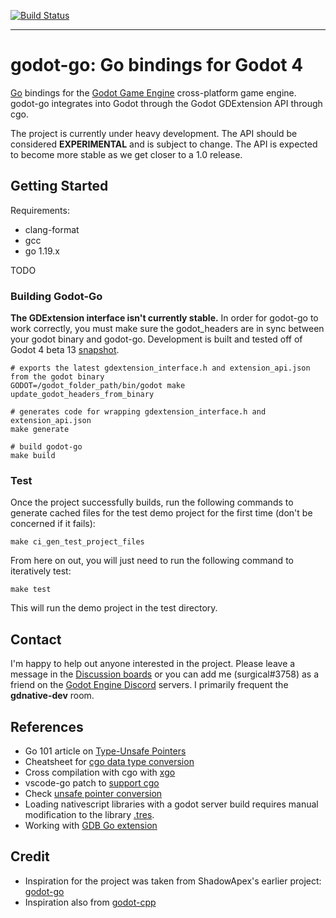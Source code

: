 [![Build Status](https://github.com/godot-go/godot-go/actions/workflows/ci_linux.yaml/badge.svg)](https://github.com/godot-go/godot-go/actions/workflows/ci_linux.yaml)

---

# godot-go: Go bindings for Godot 4

[Go](https://golang.org/) bindings for the [Godot Game Engine](https://github.com/godotengine/godot) cross-platform game engine. godot-go integrates into Godot through the Godot GDExtension API through cgo.

The project is currently under heavy development. The API should be considered __EXPERIMENTAL__ and is subject to change. The API is expected to become more stable as we get closer to a 1.0 release.


## Getting Started

Requirements:
* clang-format
* gcc
* go 1.19.x

TODO


### Building Godot-Go

**The GDExtension interface isn't currently stable.** In order for godot-go to work correctly, you must make sure the godot_headers are in sync between your godot binary and godot-go. Development is built and tested off of Godot 4 beta 13 [snapshot](https://downloads.tuxfamily.org/godotengine/4.0/beta13/).


    # exports the latest gdextension_interface.h and extension_api.json from the godot binary
    GODOT=/godot_folder_path/bin/godot make update_godot_headers_from_binary

    # generates code for wrapping gdextension_interface.h and extension_api.json
    make generate

    # build godot-go
    make build


### Test

Once the project successfully builds, run the following commands to generate cached files for the test demo project for the first time (don't be concerned if it fails):

    make ci_gen_test_project_files

From here on out, you will just need to run the following command to iteratively test:

    make test

This will run the demo project in the test directory.

## Contact

I'm happy to help out anyone interested in the project. Please leave a message in the [Discussion boards](https://github.com/godot-go/godot-go/discussions) or you can add me (surgical#3758) as a friend on the [Godot Engine Discord](https://discord.gg/qZHMsDg) servers. I primarily frequent the **gdnative-dev** room.


## References

* Go 101 article on [Type-Unsafe Pointers](https://go101.org/article/unsafe.html)
* Cheatsheet for [cgo data type conversion](https://gist.github.com/zchee/b9c99695463d8902cd33)
* Cross compilation with cgo with [xgo](https://github.com/karalabe/xgo)
* vscode-go patch to [support cgo](https://github.com/golang/go/issues/35721#issuecomment-568543991)
* Check [unsafe pointer conversion](https://blog.gopheracademy.com/advent-2019/safe-use-of-unsafe-pointer/)
* Loading nativescript libraries with a godot server build requires manual modification to the library [.tres](https://godotengine.org/qa/63890/how-to-open-gdnative-projects-with-headless-server-godot).
* Working with [GDB Go extension](https://nanxiao.me/en/the-tips-of-using-gdb-to-debug-golang-program/)


## Credit

* Inspiration for the project was taken from ShadowApex's earlier project: [godot-go](https://github.com/ShadowApex/godot-go)
* Inspiration also from [godot-cpp](https://github.com/godotengine/godot-cpp/)
